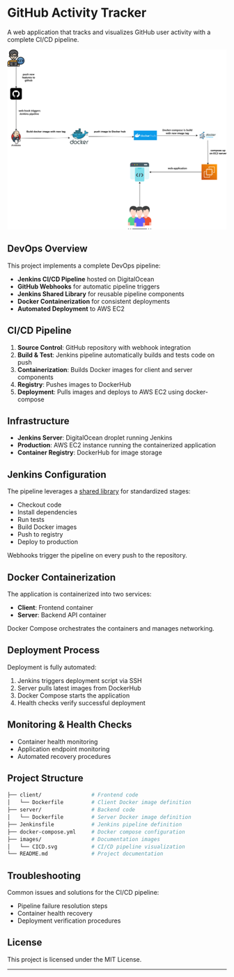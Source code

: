 # GitHub Activity Tracker

A web application that tracks and visualizes GitHub user activity with a complete CI/CD pipeline.

![CI/CD Pipeline](images/CICD.svg)

## DevOps Overview

This project implements a complete DevOps pipeline:

- **Jenkins CI/CD Pipeline** hosted on DigitalOcean
- **GitHub Webhooks** for automatic pipeline triggers
- **Jenkins Shared Library** for reusable pipeline components
- **Docker Containerization** for consistent deployments
- **Automated Deployment** to AWS EC2

## CI/CD Pipeline

1. **Source Control**: GitHub repository with webhook integration
2. **Build & Test**: Jenkins pipeline automatically builds and tests code on push
3. **Containerization**: Builds Docker images for client and server components
4. **Registry**: Pushes images to DockerHub
5. **Deployment**: Pulls images and deploys to AWS EC2 using docker-compose

## Infrastructure

- **Jenkins Server**: DigitalOcean droplet running Jenkins
- **Production**: AWS EC2 instance running the containerized application
- **Container Registry**: DockerHub for image storage

## Jenkins Configuration

The pipeline leverages a [shared library](https://gitlab.com/AbdelrahmanElshahat/jenkins-shared-library.git) for standardized stages:

- Checkout code
- Install dependencies
- Run tests
- Build Docker images
- Push to registry
- Deploy to production

Webhooks trigger the pipeline on every push to the repository.

## Docker Containerization

The application is containerized into two services:

- **Client**: Frontend container
- **Server**: Backend API container

Docker Compose orchestrates the containers and manages networking.

## Deployment Process

Deployment is fully automated:

1. Jenkins triggers deployment script via SSH
2. Server pulls latest images from DockerHub
3. Docker Compose starts the application
4. Health checks verify successful deployment

## Monitoring & Health Checks

- Container health monitoring
- Application endpoint monitoring
- Automated recovery procedures

## Project Structure

```bash
├── client/                # Frontend code
│   └── Dockerfile         # Client Docker image definition
├── server/                # Backend code
│   └── Dockerfile         # Server Docker image definition
├── Jenkinsfile            # Jenkins pipeline definition
├── docker-compose.yml     # Docker compose configuration
├── images/                # Documentation images
│   └── CICD.svg           # CI/CD pipeline visualization
└── README.md              # Project documentation
```

## Troubleshooting

Common issues and solutions for the CI/CD pipeline:

- Pipeline failure resolution steps
- Container health recovery
- Deployment verification procedures

## License

This project is licensed under the MIT License.

---
